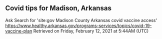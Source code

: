 ## Covid tips for Madison, Arkansas

Ask Search for 'site:gov Madison County Arkansas covid vaccine access'
https://www.healthy.arkansas.gov/programs-services/topics/covid-19-vaccine-plan
Retrieved on Friday, February 12, 2021 at 5:44AM (UTC)